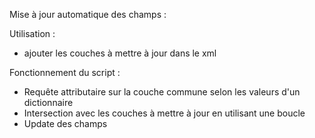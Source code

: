 Mise à jour automatique des champs : 

Utilisation : 
- ajouter les couches à mettre à jour dans le xml

Fonctionnement du script : 
- Requête attributaire sur la couche commune selon les valeurs d'un dictionnaire 
- Intersection avec les couches à mettre à jour en utilisant une boucle
- Update des champs

